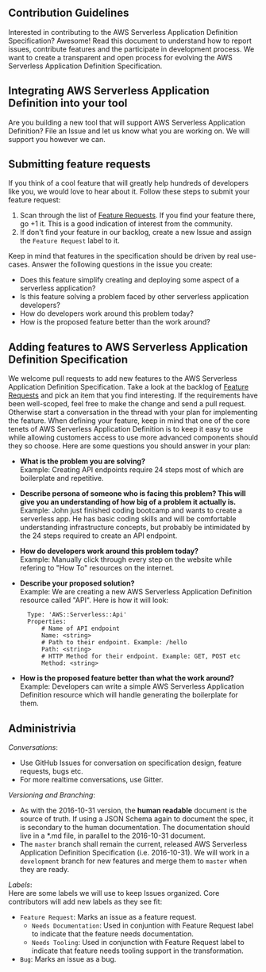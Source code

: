 ## Contribution Guidelines

Interested in contributing to the AWS Serverless Application Definition Specification? Awesome! Read this document to understand how to report issues, contribute features and the participate in development process. We want to create a transparent and open process for evolving the AWS Serverless Application Definition Specification. 

## Integrating AWS Serverless Application Definition into your tool
Are you building a new tool that will support AWS Serverless Application Definition? File an Issue and let us know what you are working on. We will support you however we can.

## Submitting feature requests
If you think of a cool feature that will greatly help hundreds of developers like you, we would love to hear about it. Follow these steps to submit your feature request:

1. Scan through the list of [Feature Requests](https://github.com/awslabs/serverless-application-definition/labels/feature-request). If you find your feature there, go +1 it. This is a good indication of interest from the community.
2. If don't find your feature in our backlog, create a new Issue and assign the `Feature Request` label to it.

Keep in mind that features in the specification should be driven by real use-cases. Answer the following questions in the issue you create:

- Does this feature simplify creating and deploying some aspect of a serverless application?
- Is this feature solving a problem faced by other serverless application developers?
- How do developers work around this problem today?
- How is the proposed feature better than the work around?

## Adding features to AWS Serverless Application Definition Specification

We welcome pull requests to add new features to the AWS Serverless Application Definition Specification. Take a look at the backlog of [Feature Requests](https://github.com/awslabs/serverless-application-definition/labels/feature-request) and pick an item that you find interesting. If the requirements have been well-scoped, feel free to make the change and send a pull request. Otherwise start a conversation in the thread with your plan for implementing the feature. When defining your feature, keep in mind that one of the core tenets of AWS Serverless Application Definition is to keep it easy to use while allowing customers access to use more advanced components should they so choose. Here are some questions you should answer in your plan:

- **What is the problem you are solving?**  
	Example: Creating API endpoints require 24 steps most of which are boilerplate and repetitive.

- **Describe persona of someone who is facing this problem? This will give you an understanding of how big of a problem it actually is.**  
    Example: John just finished coding bootcamp and wants to create a serverless app. He has basic coding skills and will be comfortable understanding infrastructure concepts, but probably be intimidated by the 24 steps required to create an API endpoint.

- **How do developers work around this problem today?**  
    Example: Manually click through every step on the website while refering to "How To" resources on the internet.

- **Describe your proposed solution?**  
    Example: We are creating a new AWS Serverless Application Definition resource called "API". Here is how it will look:

        Type: 'AWS::Serverless::Api'
        Properties:
            # Name of API endpoint
            Name: <string>
            # Path to their endpoint. Example: /hello
            Path: <string>
            # HTTP Method for their endpoint. Example: GET, POST etc
            Method: <string>
 

- **How is the proposed feature better than what the work around?**  
	Example: Developers can write a simple AWS Serverless Application Definition resource which will handle generating the boilerplate for them.

## Administrivia 

*Conversations*:

- Use GitHub Issues for conversation on specification design, feature requests, bugs etc.
- For more realtime conversations, use Gitter.

*Versioning and Branching*:

- As with the 2016-10-31 version, the **human readable** document is the source of truth.  If using a JSON Schema again to document the spec, it is secondary to the human documentation.  The documentation should live in a *.md file, in parallel to the 2016-10-31 document.
- The `master` branch shall remain the current, released AWS Serverless Application Definition Specification (i.e. 2016-10-31).  We will work in a `development` branch for new features and merge them to `master` when they are ready.

*Labels*:  
Here are some labels we will use to keep Issues organized. Core contributors will add new labels as they see fit:
- `Feature Request`: Marks an issue as a feature request.
  - `Needs Documentation`: Used in conjuntion with Feature Request label to indicate that the feature needs documentation.
  - `Needs Tooling`: Used in conjunction with Feature Request label to indicate that feature needs tooling support in the transformation.
- `Bug`: Marks an issue as a bug.
